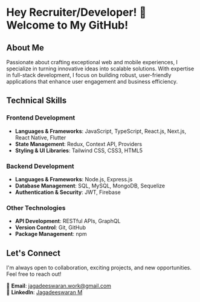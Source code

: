 # Hey Recruiter/Developer! 👋 Welcome to My GitHub!  

## About Me  
Passionate about crafting exceptional web and mobile experiences, I specialize in turning innovative ideas into scalable solutions. With expertise in full-stack development, I focus on building robust, user-friendly applications that enhance user engagement and business efficiency.  

## Technical Skills  

### Frontend Development  
- **Languages & Frameworks**: JavaScript, TypeScript, React.js, Next.js, React Native, Flutter  
- **State Management**: Redux, Context API, Providers
- **Styling & UI Libraries**: Tailwind CSS, CSS3, HTML5  

### Backend Development  
- **Languages & Frameworks**: Node.js, Express.js  
- **Database Management**: SQL, MySQL, MongoDB, Sequelize  
- **Authentication & Security**: JWT, Firebase  

### Other Technologies  
- **API Development**: RESTful APIs, GraphQL  
- **Version Control**: Git, GitHub  
- **Package Management**: npm  

## Let's Connect  
I'm always open to collaboration, exciting projects, and new opportunities. Feel free to reach out!  

📧 **Email**: jagadeeswaran.work@gmail.com  
💼 **LinkedIn**: [Jagadeeswaran M](https://www.linkedin.com/in/jagadeeswaran-m-59a269287/)  

